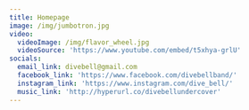 ```yaml
---
title: Homepage
image: /img/jumbotron.jpg
video:
  videoImage: /img/flavor_wheel.jpg
  videoSource: 'https://www.youtube.com/embed/t5xhya-grlU'
socials:
  email_link: divebell@gmail.com
  facebook_link: 'https://www.facebook.com/divebellband/'
  instagram_link: 'https://www.instagram.com/dive_bell/'
  music_link: 'http://hyperurl.co/divebellundercover'
---
```


